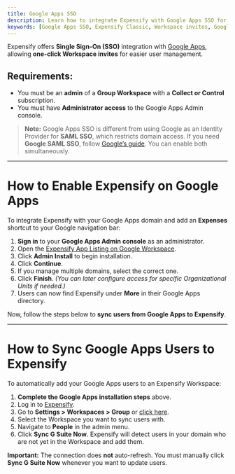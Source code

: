 ```yaml
---
title: Google Apps SSO
description: Learn how to integrate Expensify with Google Apps SSO for seamless user management and one-click Workspace invites.
keywords: [Google Apps SSO, Expensify Classic, Workspace invites, Google Admin]
---
```


<div id="expensify-classic" markdown="1">
  
Expensify offers **Single Sign-On (SSO)** integration with [Google Apps](https://cloud.google.com/architecture/identity/single-sign-on), allowing **one-click Workspace invites** for easier user management.

## Requirements:
- You must be an **admin** of a **Group Workspace** with a **Collect or Control** subscription.
- You must have **Administrator access** to the Google Apps Admin console.

> **Note:** Google Apps SSO is different from using Google as an Identity Provider for **SAML SSO**, which restricts domain access. If you need **Google SAML SSO**, follow [Google’s guide](https://support.google.com/a/answer/7371682). You can enable both simultaneously.

---

# How to Enable Expensify on Google Apps

To integrate Expensify with your Google Apps domain and add an **Expenses** shortcut to your Google navigation bar:

1. **Sign in** to your **Google Apps Admin console** as an administrator.
2. Open the [Expensify App Listing on Google Workspace](https://workspace.google.com/marketplace/app/expensify/452047858523).
3. Click **Admin Install** to begin installation.
4. Click **Continue**.
5. If you manage multiple domains, select the correct one.
6. Click **Finish**. *(You can later configure access for specific Organizational Units if needed.)*
7. Users can now find Expensify under **More** in their Google Apps directory.

Now, follow the steps below to **sync users from Google Apps to Expensify**.

---

# How to Sync Google Apps Users to Expensify

To automatically add your Google Apps users to an Expensify Workspace:

1. **Complete the Google Apps installation steps** above.
2. Log in to [Expensify](https://www.expensify.com/).
3. Go to **Settings > Workspaces > Group** or [click here](https://www.expensify.com/admin_policies?param={"section":"group"}).
4. Select the Workspace you want to sync users with.
5. Navigate to **People** in the admin menu.
6. Click **Sync G Suite Now**. Expensify will detect users in your domain who are not yet in the Workspace and add them.

**Important:** The connection does **not** auto-refresh. You must manually click **Sync G Suite Now** whenever you want to update users.

</div>
